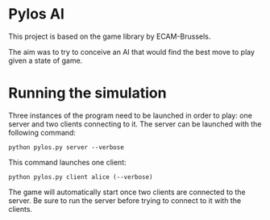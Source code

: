 # Pylos AI
This project is based on the game library by ECAM-Brussels. 

The aim was to try to conceive an AI that would find the best move to play given a state of game.

# Running the simulation
Three instances of the program need to be launched in order to play: one server and two clients connecting to it.
The server can be launched with the following command:

`python pylos.py server --verbose`

This command launches one client:

`python pylos.py client alice (--verbose)`

The game will automatically start once two clients are connected to the server.
Be sure to run the server before trying to connect to it with the clients.

